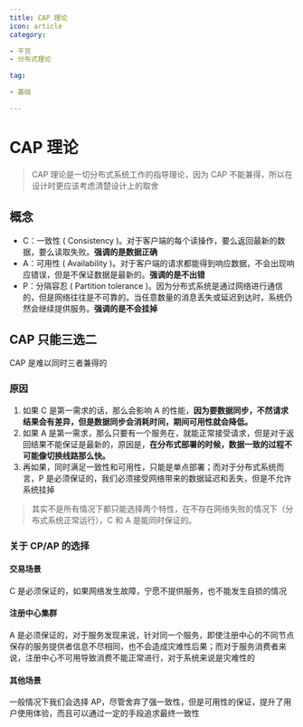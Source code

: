 ```yaml
---
title: CAP 理论
icon: article
category:

- 干货
- 分布式理论

tag:

- 基础

---
```


# CAP 理论

> CAP 理论是一切分布式系统工作的指导理论，因为 CAP 不能兼得，所以在设计时更应该考虑清楚设计上的取舍

## 概念

- C：一致性 ( Consistency )。对于客户端的每个读操作，要么返回最新的数据，要么读取失败。**强调的是数据正确**
- A：可用性 ( Availability )。对于客户端的请求都能得到响应数据，不会出现响应错误，但是不保证数据是最新的。**强调的是不出错**
- P：分隔容忍 ( Partition tolerance )。因为分布式系统是通过网络进行通信的，但是网络往往是不可靠的。当任意数量的消息丢失或延迟到达时，系统仍然会继续提供服务。**强调的是不会挂掉**

## CAP 只能三选二

CAP 是难以同时三者兼得的

### 原因

1. 如果 C 是第一需求的话，那么会影响 A 的性能，**因为要数据同步，不然请求结果会有差异，但是数据同步会消耗时间，期间可用性就会降低。**
2. 如果 A 是第一需求，那么只要有一个服务在，就能正常接受请求，但是对于返回结果不能保证是最新的，原因是，**在分布式部署的时候，数据一致的过程不可能像切换线路那么快。**
3. 再如果，同时满足一致性和可用性，只能是单点部署；而对于分布式系统而言，P 是必须保证的，我们必须接受网络带来的数据延迟和丢失，但是不允许系统挂掉

> 其实不是所有情况下都只能选择两个特性，在不存在网络失败的情况下（分布式系统正常运行），C 和 A 是能同时保证的。

### 关于 CP/AP 的选择

#### 交易场景

C 是必须保证的，如果网络发生故障，宁愿不提供服务，也不能发生自损的情况

#### 注册中心集群

A 是必须保证的，对于服务发现来说，针对同一个服务，即使注册中心的不同节点保存的服务提供者信息不尽相同，也不会造成灾难性后果；而对于服务消费者来说，注册中心不可用导致消费不能正常进行，对于系统来说是灾难性的

#### 其他场景

一般情况下我们会选择 AP，尽管舍弃了强一致性，但是可用性的保证，提升了用户使用体验，而且可以通过一定的手段追求最终一致性